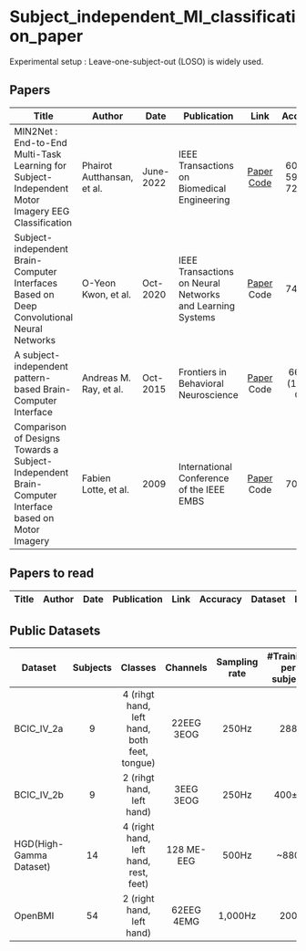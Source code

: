 # Subject_independent_MI_classification_paper
Experimental setup : Leave-one-subject-out (LOSO) is widely used. 

## Papers
| Title | Author | Date | Publication | Link | Accuracy | Dataset | Model |
| - | - | - | - | :-:| :-: | :-: | :-: |
| MIN2Net : End-to-End Multi-Task Learning for Subject-Independent Motor Imagery EEG Classification | Phairot Autthansan, et al. | June-2022 | IEEE Transactions on Biomedical Engineering | [Paper](https://ieeexplore.ieee.org/stamp/stamp.jsp?arnumber=9658165) [Code](https://github.com/IoBT-VISTEC/MIN2Net) | 60.03% 59.79% 72.03% | BCIC_IV_2a SMR-BCI OpenBMI | AE CNN triplet |
| Subject-independent Brain-Computer Interfaces Based on Deep Convolutional Neural Networks | O-Yeon Kwon, et al. | Oct-2020 | IEEE Transactions on Neural Networks and Learning Systems | [Paper](https://ieeexplore.ieee.org/stamp/stamp.jsp?arnumber=8897723) Code | 74.15% | OpenBMI | FB CNN |
| A subject-independent pattern-based Brain-Computer Interface | Andreas M. Ray, et al. | Oct-2015 | Frontiers in Behavioral Neuroscience | [Paper](https://www.frontiersin.org/articles/10.3389/fnbeh.2015.00269/full) Code | 66.2% (10x10 CV) | Private | FBCSP SVM |
| Comparison of Designs Towards a Subject-Independent Brain-Computer Interface based on Motor Imagery | Fabien Lotte, et al. | 2009 | International Conference of the IEEE EMBS | [Paper](https://ieeexplore.ieee.org/stamp/stamp.jsp?arnumber=5334126) Code | 70.99% | BCIC_IV_2a (left, right hand) | multi-resoulution-FBCSP SVM |

## Papers to read 
| Title | Author | Date | Publication | Link | Accuracy | Dataset | Model |
| - | - | - | - | :-:| :-: | :-: | :-: |


## Public Datasets
| Dataset | Subjects | Classes | Channels | Sampling rate | #Training per subject | #Test per subject |
| - | :-:| :-: | :-: | :-: | :-: | :-: | 
| BCIC_IV_2a| 9 | 4 (rihgt hand, left hand, both feet, tongue) | 22EEG 3EOG | 250Hz | 288 | 288 |
| BCIC_IV_2b| 9 | 2 (rihgt hand, left hand) | 3EEG 3EOG | 250Hz | 400±a | 320±a |
| HGD(High-Gamma Dataset) | 14 | 4 (right hand, left hand, rest, feet) | 128 ME-EEG | 500Hz | ~880 | ~160 |
| OpenBMI | 54 | 2 (right hand, left hand) | 62EEG 4EMG | 1,000Hz | 200 | 200 | 
